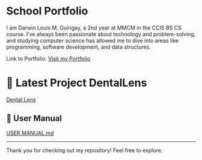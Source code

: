 # School Portfolio
I am Darwin Louis M. Guirigay, a 2nd year at MMCM in the CCIS BS CS course. I’ve always been passionate about technology and problem-solving, and studying computer science has allowed me to dive into areas like programming, software development, and data structures.

Link to Portfolio:
[Visit my Portfolio](https://sites.google.com/view/dlguirigayportfolio/home?authuser=0)

# 🦷 Latest Project DentalLens
[Dental Lens](https://github.com/dlGuiri/dlGuiri-Dental_Lens.git)

## 📗 User Manual 
[USER MANUAL.md](./UserManual.md)

---
Thank you for checking out my repository! Feel free to explore.
